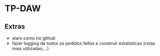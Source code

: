 # TP-DAW

## Extras
- stars como no github
- fazer logging de todos os pedidos feitos e construir estatísticas (rotas mais utilizadas,...)
